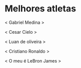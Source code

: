 # Melhores atletas

 < Gabriel Medina >

< Cesar Cielo >

< Luan de oliveira >

< Cristiano Ronaldo >

< O meu é LeBron James >





